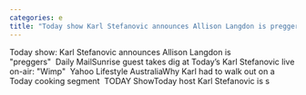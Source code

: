 ```yaml
---
categories: e
title: "Today show Karl Stefanovic announces Allison Langdon is preggers  Daily Mail"
---
```

Today show: Karl Stefanovic announces Allison Langdon is "preggers"&nbsp;&nbsp;Daily MailSunrise guest takes dig at Today’s Karl Stefanovic live on-air: "Wimp"&nbsp;&nbsp;Yahoo Lifestyle AustraliaWhy Karl had to walk out on a Today cooking segment&nbsp;&nbsp;TODAY ShowToday host Karl Stefanovic is s
